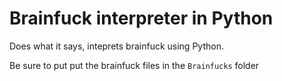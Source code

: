 # Brainfuck interpreter in Python
Does what it says, inteprets brainfuck using Python.

Be sure to put put the brainfuck files in the `Brainfucks` folder
